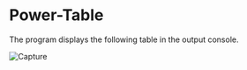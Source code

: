 # Power-Table
The program displays the following table in the output console.

![Capture](https://user-images.githubusercontent.com/41565191/54974121-7eb2db80-4fb0-11e9-8083-210c8eb76515.PNG)
